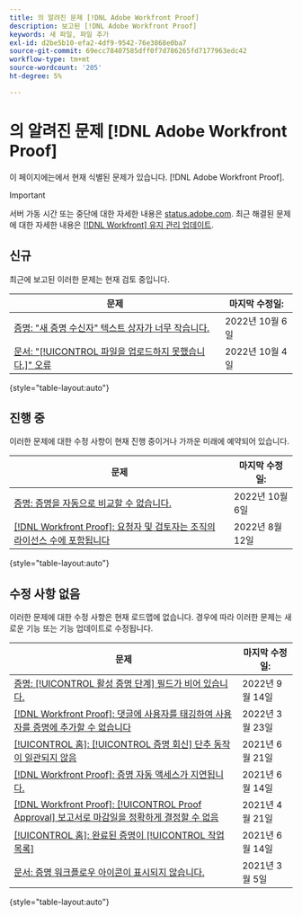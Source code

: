 ```yaml
---
title: 의 알려진 문제 [!DNL Adobe Workfront Proof]
description: 보고된 [!DNL Adobe Workfront Proof]
keywords: 새 파일, 파일 추가
exl-id: d2be5b10-efa2-4df9-9542-76e3868e0ba7
source-git-commit: 69ecc78407585dff0f7d786265fd7177963edc42
workflow-type: tm+mt
source-wordcount: '205'
ht-degree: 5%

---
```


# 의 알려진 문제 [!DNL Adobe Workfront Proof]

이 페이지에는에서 현재 식별된 문제가 있습니다. [!DNL Adobe Workfront Proof].

>[!IMPORTANT]
>
>서버 가동 시간 또는 중단에 대한 자세한 내용은 [status.adobe.com](https://status.adobe.com). 최근 해결된 문제에 대한 자세한 내용은 [[!DNL Workfront] 유지 관리 업데이트](../maintenance/current-updates.md).

## 신규

최근에 보고된 이러한 문제는 현재 검토 중입니다.

| **문제** | **마지막 수정일:** |
| -----------------------------------------------------------------| ----------------- |
| [증명: &quot;새 증명 수신자&quot; 텍스트 상자가 너무 작습니다.](known-issues-workfront/wf-proof-proof-share-recipient-box-too-small.md) | 2022년 10월 6일 |
| [문서: &quot;[!UICONTROL 파일을 업로드하지 못했습니다.]&quot; 오류](known-issues-workfront/wf-documents-failed-to-upload-file.md) | 2022년 10월 4일 |

{style=&quot;table-layout:auto&quot;}

## 진행 중

이러한 문제에 대한 수정 사항이 현재 진행 중이거나 가까운 미래에 예약되어 있습니다.

| **문제** | **마지막 수정일:** |
| -----------------------------------------------------------------| ----------------- |
| [증명: 증명을 자동으로 비교할 수 없습니다.](known-issues-workfront/wf-proofs-cannot-auto-compare.md) | 2022년 10월 6일 |
| [[!DNL Workfront Proof]: 요청자 및 검토자는 조직의 라이선스 수에 포함됩니다](known-issues-workfront-proof/proof-requestor-reviewer-count-as-licenses.md) | 2022년 8월 12일 |

{style=&quot;table-layout:auto&quot;}

## 수정 사항 없음

이러한 문제에 대한 수정 사항은 현재 로드맵에 없습니다. 경우에 따라 이러한 문제는 새로운 기능 또는 기능 업데이트로 수정됩니다.

| **문제** | **마지막 수정일:** |
| -----------------------------------------------------------------| ----------------- |
| [증명: [!UICONTROL 활성 증명 단계] 필드가 비어 있습니다.](known-issues-workfront/wf-documents-stages-do-not-populate-on-proof.md) | 2022년 9월 14일 |
| [[!DNL Workfront Proof]: 댓글에 사용자를 태깅하여 사용자를 증명에 추가할 수 없습니다](known-issues-workfront-proof/cannot-add-user-to-proof.md) | 2022년 3월 23일 |
| [[!UICONTROL 홈]: [!UICONTROL 증명 회신] 단추 동작이 일관되지 않음](known-issues-workfront-proof/reply-in-proof-button-behavior-is-inconsistent.md) | 2021년 6월 21일 |
| [[!DNL Workfront Proof]: 증명 자동 액세스가 지연됩니다.](known-issues-workfront-proof/automatic-access-to-proofs-are-delayed.md) | 2021년 6월 14일 |
| [[!DNL Workfront Proof]: [!UICONTROL Proof Approval] 보고서로 마감일을 정확하게 결정할 수 없음](known-issues-workfront-proof/proof-approval-report-cant-accurately-determine-deadlines.md) | 2021년 4월 21일 |
| [[!UICONTROL 홈]: 완료된 증명이 [!UICONTROL 작업 목록]](known-issues-workfront-proof/completed-proofs-stuck-in-the-work-list.md) | 2021년 6월 14일 |
| [문서: 증명 워크플로우 아이콘이 표시되지 않습니다.](known-issues-workfront-proof/proof-workflow-icon-is-not-displaying.md) | 2021년 3월 5일 |

{style=&quot;table-layout:auto&quot;}

